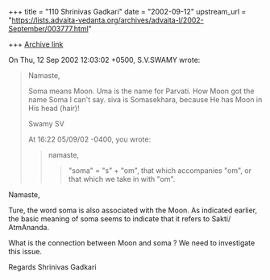 +++
title = "110 Shrinivas Gadkari"
date = "2002-09-12"
upstream_url = "https://lists.advaita-vedanta.org/archives/advaita-l/2002-September/003777.html"

+++
[Archive link](https://lists.advaita-vedanta.org/archives/advaita-l/2002-September/003777.html)

On Thu, 12 Sep 2002 12:03:02 +0500, S.V.SWAMY <swamy at NFC.ERNET.IN> wrote:

>Namaste,
>
>Soma means Moon. Uma is the name for Parvati. How Moon got the name Soma I
>can't say. siva is Somasekhara, because He has Moon in His head (hair)!
>
>Swamy SV
>
>At 16:22 05/09/02 -0400, you wrote:
>>namaste,
>>
>>>"soma" = "s" + "om", that which accompanies "om", or
>>>that which we take in with "om".

Namaste,

Ture, the word soma is also associated with the Moon. As indicated
earlier, the basic meaning of soma seems to indicate that it refers
to Sakti/ AtmAnanda.

What is the connection between Moon and soma ?
We need to investigate this issue.

Regards
Shrinivas Gadkari

